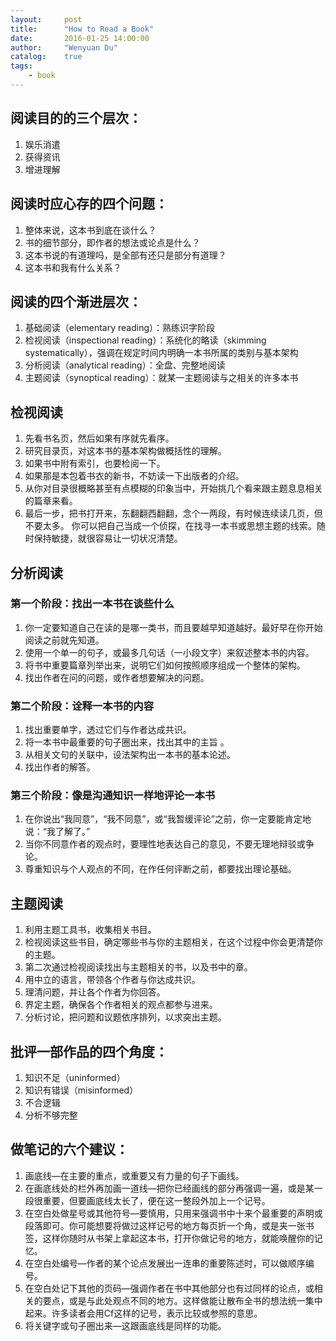 ```yaml
---
layout:     post
title:      "How to Read a Book"
date:       2016-01-25 14:00:00
author:     "Wenyuan Du"
catalog: 	true
tags:
    - book
---
```


## 阅读目的的三个层次：
1. 娱乐消遣 
2. 获得资讯 
3. 增进理解

## 阅读时应心存的四个问题：
1. 整体来说，这本书到底在谈什么？
2. 书的细节部分，即作者的想法或论点是什么？
3. 这本书说的有道理吗，是全部有还只是部分有道理？
4. 这本书和我有什么关系？

## 阅读的四个渐进层次：
1. 基础阅读（elementary reading）：熟练识字阶段
2. 检视阅读（inspectional reading）：系统化的略读（skimming systematically），强调在规定时间内明确一本书所属的类别与基本架构
3. 分析阅读（analytical reading）：全盘、完整地阅读
4. 主题阅读（synoptical reading）：就某一主题阅读与之相关的许多本书

## 检视阅读
1. 先看书名页，然后如果有序就先看序。
2. 研究目录页，对这本书的基本架构做概括性的理解。
3. 如果书中附有索引，也要检阅一下。
4. 如果那是本包着书衣的新书，不妨读一下出版者的介绍。
5. 从你对目录很概略甚至有点模糊的印象当中，开始挑几个看来跟主题息息相关的篇章来看。
6. 最后一步，把书打开来，东翻翻西翻翻，念个一两段，有时候连续读几页，但不要太多。 你可以把自己当成一个侦探，在找寻一本书或思想主题的线索。随时保持敏捷，就很容易让一切状况清楚。

## 分析阅读
### 第一个阶段：找出一本书在谈些什么
1. 你一定要知道自己在读的是哪一类书，而且要越早知道越好。最好早在你开始阅读之前就先知道。
2. 使用一个单一的句子，或最多几句话（一小段文字）来叙述整本书的内容。
3. 将书中重要篇章列举出来，说明它们如何按照顺序组成一个整体的架构。
4. 找出作者在问的问题，或作者想要解决的问题。

### 第二个阶段：诠释一本书的内容
1. 找出重要单字，透过它们与作者达成共识。
2. 将一本书中最重要的句子圈出来，找出其中的主旨 。
3. 从相关文句的关联中，设法架构出一本书的基本论述。
4. 找出作者的解答。

### 第三个阶段：像是沟通知识一样地评论一本书
1. 在你说出“我同意”，“我不同意”，或“我暂缓评论”之前，你一定要能肯定地说：“我了解了。”
2. 当你不同意作者的观点时，要理性地表达自己的意见，不要无理地辩驳或争论。
3. 尊重知识与个人观点的不同，在作任何评断之前，都要找出理论基础。

## 主题阅读
1. 利用主题工具书，收集相关书目。
2. 检视阅读这些书目，确定哪些书与你的主题相关，在这个过程中你会更清楚你的主题。
3. 第二次通过检视阅读找出与主题相关的书，以及书中的章。
4. 用中立的语言，带领各个作者与你达成共识。
5. 理清问题，并让各个作者为你回答。
6. 界定主题，确保各个作者相关的观点都参与进来。
7. 分析讨论，把问题和议题依序排列，以求突出主题。

## 批评一部作品的四个角度：
1. 知识不足（uninformed）
2. 知识有错误（misinformed）
3. 不合逻辑
4. 分析不够完整

## 做笔记的六个建议：
1. 画底线—在主要的重点，或重要又有力量的句子下画线。
2. 在画底线处的栏外再加画一道线—把你已经画线的部分再强调一遍，或是某一段很重要，但要画底线太长了，便在这一整段外加上一个记号。
3. 在空白处做星号或其他符号—要慎用，只用来强调书中十来个最重要的声明或段落即可。你可能想要将做过这样记号的地方每页折一个角，或是夹一张书签，这样你随时从书架上拿起这本书，打开你做记号的地方，就能唤醒你的记忆。
4. 在空白处编号—作者的某个论点发展出一连串的重要陈述时，可以做顺序编号。
5. 在空白处记下其他的页码—强调作者在书中其他部分也有过同样的论点，或相关的要点，或是与此处观点不同的地方。这样做能让散布全书的想法统一集中起来。许多读者会用Cf这样的记号，表示比较或参照的意思。
6. 将关键字或句子圈出来—这跟画底线是同样的功能。


